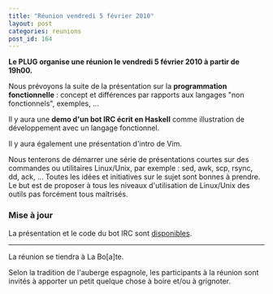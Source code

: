 ```yaml
---
title: "Réunion vendredi 5 février 2010"
layout: post
categories: reunions
post_id: 164
---
```

**Le PLUG organise une réunion le vendredi 5 février 2010 à partir de 19h00.**

Nous prévoyons la suite de la présentation sur la **programmation fonctionnelle** : concept et différences par rapports aux langages "non fonctionnels", exemples, …

Il y aura une **demo d'un bot IRC écrit en Haskell** comme illustration de développement avec un langage fonctionnel.

Il y aura également une présentation d'intro de Vim.

Nous tenterons de démarrer une série de présentations courtes sur des commandes ou utilitaires Linux/Unix, par exemple : sed, awk, scp, rsync, dd, ack, … Toutes les idées et initiatives sur le sujet sont bonnes à prendre. Le but est de proposer à tous les niveaux d'utilisation de Linux/Unix des outils pas forcément tous maîtrisés.

### Mise à jour ###

La présentation et le code du bot IRC sont [disponibles](/pub/prog_fonctionnelle_alpmestan.tgz).

----
La réunion se tiendra à La Bo\[a\]te.

Selon la tradition de l'auberge espagnole, les participants à la réunion sont invités à apporter un petit quelque chose à boire et/ou à grignoter.
